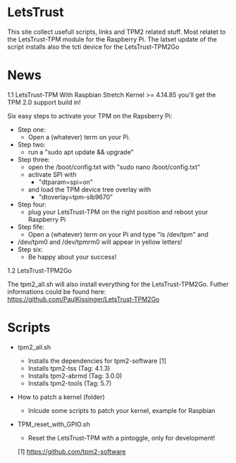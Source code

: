 # LetsTrust

This site collect usefull scripts, links and TPM2 related stuff.
Most relatet to the LetsTrust-TPM module for the Raspberry Pi.
The latset update of the script installs also the tcti device for the LetsTrust-TPM2Go

# News

1.1 LetsTrust-TPM
With Raspbian Stretch Kernel >= 4.14.85 you'll get the TPM 2.0 support build in!

Six easy steps to activate your TPM on the Rapsberry Pi:

* Step one:
  * Open a (whatever) term on your Pi.
* Step two:
   * run a "sudo apt update && upgrade"
* Step three:
    * open the /boot/config.txt with "sudo nano /boot/config.txt"
    * activate SPI with
       * "dtparam=spi=on"
    * and load the TPM device tree overlay with
       * "dtoverlay=tpm-slb9670"
* Step four:
  * plug your LetsTrust-TPM on the right position and reboot your Raspberry Pi
* Step fife:
  * Open a (whatever) term on your Pi and type "ls /dev/tpm" and
* /dev/tpm0 and /dev/tpmrm0 will appear in yellow letters!
* Step six:
  * Be happy about your success!

1.2 LetsTrust-TPM2Go

The tpm2_all.sh will also install everything for the LetsTrust-TPM2Go.
Futher informations could be found here:
https://github.com/PaulKissinger/LetsTrust-TPM2Go

# Scripts

* tpm2_all.sh
  * Installs the dependencies for tpm2-software [1]
  * Installs tpm2-tss (Tag: 4.1.3)
  * Installs tpm2-abrmd (Tag: 3.0.0)
  * Installs tpm2-tools (Tag: 5.7)

* How to patch a kernel (folder)
  * Inlcude some scripts to patch your kernel, example for Raspbian

* TPM_reset_with_GPIO.sh
  * Reset the LetsTrust-TPM with a pintoggle, only for development!



  [1] https://github.com/tpm2-software
